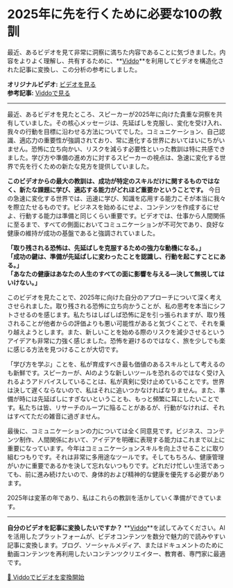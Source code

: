 # 2025年に先を行くために必要な10の教訓

最近、あるビデオを見て非常に洞察に満ちた内容であることに気づきました。内容をよりよく理解し、共有するために、**[Viddo](https://viddo.pro/)**を利用してビデオを構造化された記事に変換し、この分析の参考にしました。

**オリジナルビデオ:** [ビデオを見る](https://www.youtube.com/watch?v=ztT8C75ijxU)  
**参考記事:** [Viddoで見る](https://viddo.pro/zh/video-result/a459471b-721e-4aa0-b617-89b9b386e402)

---

最近、あるビデオを見たところ、スピーカーが2025年に向けた貴重な洞察を共有していました。その核心メッセージは、先延ばしを克服し、変化を受け入れ、我々の行動を目標に沿わせる方法についてでした。コミュニケーション、自己認識、適応力の重要性が強調されており、常に進化する世界においてはいにちがいません。恐怖に立ち向かい、リスクを減らす必要性といった教訓は特に共感できました。学び方や準備の進め方に対するスピーカーの視点は、急速に変化する世界で先を行くための新たな見方を提供していました。

**このビデオからの最大の教訓は、成功が特定のスキルだけに関するものではなく、新たな課題に学び、適応する能力がどれほど重要かということです。** 今日の急速に変化する世界では、迅速に学び、知識を応用する能力こそが本当に我々を際立たせるものです。ビジネスを始めるにせよ、コンテンツを作成するにせよ、行動する能力は準備と同じくらい重要です。ビデオでは、仕事から人間関係に至るまで、すべての側面においてコミュニケーションが不可欠であり、良好な健康の維持が成功の基盤であると強調されていました。

**「取り残される恐怖は、先延ばしを克服するための強力な動機になる。」**  
**「成功の鍵は、準備が先延ばしに変わったことを認識し、行動を起こすことにある。」**  
**「あなたの健康はあなたの人生のすべての面に影響を与える—決して無視してはいけない。」**

このビデオを見たことで、2025年に向けた自分のアプローチについて深く考えさせられました。取り残される恐怖に立ち向かうことが、私の思考を本当にシフトさせるのを感じます。私たちはしばしば恐怖に足を引っ張られますが、取り残されることが他者からの評価よりも悪い可能性があると気づくことで、それを乗り越えようとします。また、新しいことを始める際のリスクを減少させるというアイデアも非常に力強く感じました。恐怖を避けるのではなく、旅を少しでも楽に感じる方法を見つけることが大切です。

「学び方を学ぶ」ことを、私が育成すべき最も価値のあるスキルとして考えるのも新鮮です。スピーカーが、AIのような新しいツールを恐れるのではなく受け入れるようアドバイスしていることは、私が真剣に受け止めていることです。世界は決して遅くならないので、私はそれに追いつかなければなりません。また、準備が時には先延ばしにすぎないということも、もっと頻繁に耳にしたいことです。私たちは皆、リサーチのループに陥ることがあるが、行動がなければ、それはすべてただの雑音に過ぎません。

最後に、コミュニケーションの力については全く同意見です。ビジネス、コンテンツ制作、人間関係において、アイデアを明確に表現する能力はこれまで以上に重要になっています。今年はコミュニケーションスキルを向上させることに取り組むつもりです。それは非常に多用途なツールです。そしてもちろん、健康管理がいかに重要であるかを決して忘れないつもりです。どれだけ忙しい生活であっても、前に進み続けたいので、身体的および精神的な健康を優先する必要があります。

2025年は変革の年であり、私はこれらの教訓を活かしていく準備ができています。

---

**自分のビデオを記事に変換したいですか？** **[Viddo](https://viddo.pro/)**を試してみてください。AIを活用したプラットフォームが、ビデオコンテンツを数分で魅力的で読みやすい記事に変換します。ブログ、ソーシャルメディア、またはドキュメントのために動画コンテンツを再利用したいコンテンツクリエイター、教育者、専門家に最適です。

[🚀 Viddoでビデオを変換開始](https://viddo.pro/)